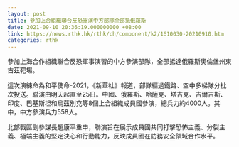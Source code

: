 ```yaml
---
layout: post
title: 參加上合組織聯合反恐軍演中方部隊全部抵俄羅斯
date: 2021-09-10 20:36:19.000000000 +08:00
link: https://news.rthk.hk/rthk/ch/component/k2/1610030-20210910.htm
categories: rthk
---
```


參加上海合作組織聯合反恐軍事演習的中方參演部隊，全部抵達俄羅斯奧倫堡州東古茲靶場。

這次演練命為和平使命-2021，《新華社》報道，部隊經過鐵路、空中多梯隊分批次投送。聯演由明天起直至25日。中國、俄羅斯、哈薩克、塔吉克、吉爾吉斯、印度、巴基斯坦和烏茲別克等8個上合組織成員國參演，總兵力約4000人。其中，中方參演兵力558人。

北部戰區副參謀長趙康平重申，聯演旨在展示成員國共同打擊恐怖主義、分裂主義、極端主義的堅定決心和行動能力，反映成員國在防務安全領域合作水平。
